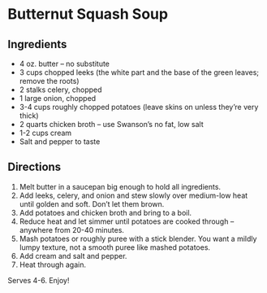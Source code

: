 # Butternut Squash Soup

## Ingredients
* 4 oz. butter – no substitute
* 3 cups chopped leeks (the white part and the base of the green leaves; remove the roots)
* 2 stalks celery, chopped
* 1 large onion, chopped
* 3-4 cups roughly chopped potatoes (leave skins on unless they’re very thick)
* 2 quarts chicken broth – use Swanson’s no fat, low salt
* 1-2 cups cream
* Salt and pepper to taste
 
## Directions
1) Melt butter in a saucepan big enough to hold all ingredients.  
2) Add leeks, celery, and onion and stew slowly over medium-low heat until golden and soft.  Don’t let them brown.  
3) Add potatoes and chicken broth and bring to a boil.  
4) Reduce heat and let simmer until potatoes are cooked through – anywhere from 20-40 minutes.  
5) Mash potatoes or roughly puree with a stick blender.   You want a mildly lumpy texture, not a smooth puree like mashed potatoes.
6) Add cream and salt and pepper.  
7) Heat through again.  

Serves 4-6.   Enjoy!
